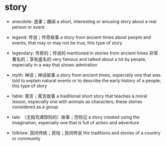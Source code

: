 # story

- anecdote: 逸事；趣闻 a short, interesting or amusing story about a real person or event
- legend: 传说；传奇故事 a story from ancient times about people and events, that may or may not be true; this type of story
- legendary: 传奇的；传说的 mentioned in stories from ancient times 非常著名的；享有盛名的 very famous and talked about a lot by people, especially in a way that shows admiration

- myth: 神话；神话故事 a story from ancient times, especially one that was told to explain natural events or to describe the early history of a people; this type of story

- fable: 寓言；寓言故事 a traditional short story that teaches a moral lesson, especially one with animals as characters; these stories considered as a group
- tale: （尤指充满惊险的）故事；历险记 a story created using the imagination, especially one that is full of action and adventure

- folklore: 民间传统；民俗；民间传说 the traditions and stories of a country or community
